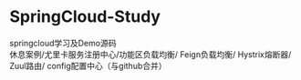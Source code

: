# SpringCloud-Study
springcloud学习及Demo源码  <br/>
休息案例/尤里卡服务注册中心/功能区负载均衡/ Feign负载均衡/ Hystrix熔断器/ Zuul路由/ config配置中心（与github合并）
